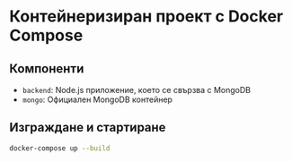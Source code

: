 # Контейнеризиран проект с Docker Compose

## Компоненти
- `backend`: Node.js приложение, което се свързва с MongoDB
- `mongo`: Официален MongoDB контейнер

## Изграждане и стартиране
```bash
docker-compose up --build
